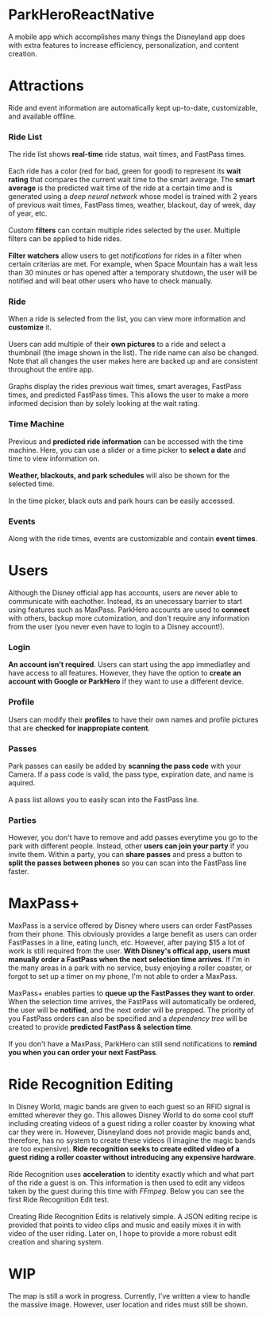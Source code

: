 # ParkHeroReactNative
A mobile app which accomplishes many things the Disneyland app does with extra features to increase efficiency, personalization, and content creation.

# Attractions
Ride and event information are automatically kept up-to-date, customizable, and available offline.

### Ride List
The ride list shows <b>real-time</b> ride status, wait times, and FastPass times.
<br/><br/>
Each ride has a color (red for bad, green for good) to represent its <b>wait rating</b> that compares the current wait time to the smart average.  The <b>smart average</b> is the predicted wait time of the ride at a certain time and is generated using a <i>deep neural network</i> whose model is trained with 2 years of previous wait times, FastPass times, weather, blackout, day of week, day of year, etc.
<br/><br/>
Custom <b>filters</b> can contain multiple rides selected by the user.  Multiple filters can be applied to hide rides.
<br/><br/>
<b>Filter watchers</b> allow users to get <i>notifications</i> for rides in a filter when certain criterias are met.  For example, when Space Mountain has a wait less than 30 minutes or has opened after a temporary shutdown, the user will be notified and will beat other users who have to check manually.

### Ride
When a ride is selected from the list, you can view more information and <b>customize</b> it.
<br/><br/>
Users can add multiple of their <b>own pictures</b> to a ride and select a thumbnail (the image shown in the list).  The ride name can also be changed.  Note that all changes the user makes here are backed up and are consistent throughout the entire app.
<br/><br/>
Graphs display the rides previous wait times, smart averages, FastPass times, and predicted FastPass times.  This allows the user to make a more informed decision than by solely looking at the wait rating.

### Time Machine
Previous and <b>predicted ride information</b> can be accessed with the time machine.  Here, you can use a slider or a time picker to <b>select a date</b> and time to view information on.
<br/>
<br/>
<b>Weather, blackouts, and park schedules</b> will also be shown for the selected time.
<br/>
<br/>
In the time picker, black outs and park hours can be easily accessed.

### Events
Along with the ride times, events are customizable and contain <b>event times</b>.

# Users
Although the Disney official app has accounts, users are never able to communicate with eachother.  Instead, its an unecessary barrier to start using features such as MaxPass.  ParkHero accounts are used to <b>connect</b> with others, backup more cutomization, and don't require any information from the user (you never even have to login to a Disney account!).
### Login
<b>An account isn't required</b>. Users can start using the app immediatley and have access to all features.  However, they have the option to <b>create an account with Google or ParkHero</b> if they want to use a different device.

### Profile
Users can modify their <b>profiles</b> to have their own names and profile pictures that are <b>checked for inappropiate content</b>.

### Passes
Park passes can easily be added by <b>scanning the pass code</b> with your Camera.  If a pass code is valid, the pass type, expiration date, and name is aquired.
<br/>
<br/>
A pass list allows you to easily scan into the FastPass line.

### Parties
However, you don't have to remove and add passes everytime you go to the park with different people.  Instead, other <b>users can join your party</b> if you invite them.  Within a party, you can <b>share passes</b> and press a button to <b>split the passes between phones</b> so you can scan into the FastPass line faster.

# MaxPass+
MaxPass is a service offered by Disney where users can order FastPasses from their phone.  This obviously provides a large benefit as users can order FastPasses in a line, eating lunch, etc.  However, after paying $15 a lot of work is still required from the user.  <b>With Disney's offical app, users must manually order a FastPass when the next selection time arrives</b>.  If I'm in the many areas in a park with no service, busy enjoying a roller coaster, or forgot to set up a timer on my phone, I'm not able to order a MaxPass.
<br />
<br />
MaxPass+ enables parties to <b>queue up the FastPasses they want to order</b>.  When the selection time arrives, the FastPass will automatically be ordered, the user will be <b>notified</b>, and the next order will be prepped.  The priority of you FastPass orders can also be specified and a <i>dependency tree</i> will be created to provide <b>predicted FastPass & selection time</b>.
<br />
<br />
If you don't have a MaxPass, ParkHero can still send notifications to <b>remind you when you can order your next FastPass</b>.

# Ride Recognition Editing
In Disney World, magic bands are given to each guest so an RFID signal is emitted wherever they go.  This allowes Disney World to do some cool stuff including creating videos of a guest riding a roller coaster by knowing what car they were in.  However, Disneyland does not provide magic bands and, therefore, has no system to create these videos (I imagine the magic bands are too expensive).  <b>Ride recognition seeks to create edited video of a guest riding a roller coaster without introducing any expensive hardware</b>.
<br />
<br />
Ride Recognition uses <b>acceleration</b> to identity exactly which and what part of the ride a guest is on.  This information is then used to edit any videos taken by the guest during this time with <i>FFmpeg</i>.  Below you can see the first Ride Recognition Edit test.
<br />
<br />
Creating Ride Recognition Edits is relatively simple. A JSON editing recipe is provided that points to video clips and music and easily mixes it in with video of the user riding.  Later on, I hope to provide a more robust edit creation and sharing system.

# WIP
The map is still a work in progress.  Currently, I've written a view to handle the massive image.  However, user location and rides must still be shown.
